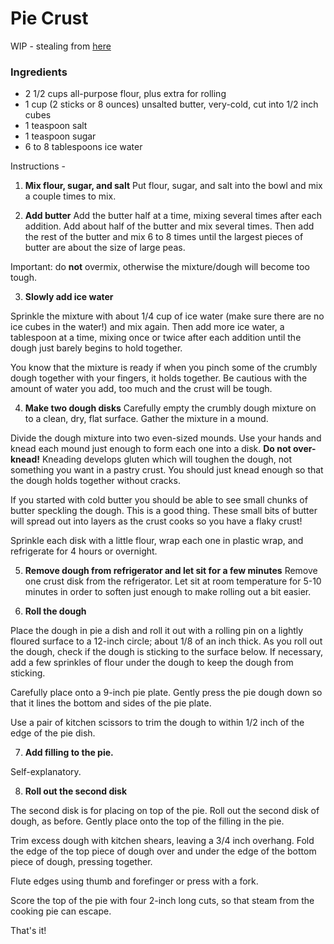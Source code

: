 # Pie Crust

WIP - stealing from [here](https://www.simplyrecipes.com/recipes/perfect_pie_crust/)

### Ingredients

* 2 1/2 cups all-purpose flour, plus extra for rolling
* 1 cup (2 sticks or 8 ounces) unsalted butter, very-cold, cut into 1/2 inch cubes
* 1 teaspoon salt
* 1 teaspoon sugar
* 6 to 8 tablespoons ice water

Instructions -

1. **Mix flour, sugar, and salt**
Put flour, sugar, and salt into the bowl and mix a couple times to mix.

2. **Add butter** 
Add the butter half at a time, mixing several times after each addition. Add about half of the butter and mix several times. Then add the rest of the butter and mix 6 to 8 times until the largest pieces of butter are about the size of large peas.

Important: do **not** overmix, otherwise the mixture/dough will become too tough.

3. **Slowly add ice water** 

Sprinkle the mixture with about 1/4 cup of ice water (make sure there are no ice cubes in the water!) and mix again. 
Then add more ice water, a tablespoon at a time, mixing once or twice after each addition until the dough just barely begins to hold together.

You know that the mixture is ready if when you pinch some of the crumbly dough together with your fingers, it holds together. Be cautious with the amount of water you add, too much and the crust will be tough.

4. **Make two dough disks** 
Carefully empty the crumbly dough mixture on to a clean, dry, flat surface. Gather the mixture in a mound.

Divide the dough mixture into two even-sized mounds. Use your hands and knead each mound just enough to form each one into a disk. **Do not over-knead!** Kneading develops gluten which will toughen the dough, not something you want in a pastry crust. You should just knead enough so that the dough holds together without cracks.

If you started with cold butter you should be able to see small chunks of butter speckling the dough. This is a good thing. These small bits of butter will spread out into layers as the crust cooks so you have a flaky crust!

Sprinkle each disk with a little flour, wrap each one in plastic wrap, and refrigerate for 4 hours or overnight.

5. **Remove dough from refrigerator and let sit for a few minutes** 
Remove one crust disk from the refrigerator. Let sit at room temperature for 5-10 minutes in order to soften just enough to make rolling out a bit easier.

6. **Roll the dough**

Place the dough in pie a dish and roll it out with a rolling pin on a lightly floured surface to a 12-inch circle; about 1/8 of an inch thick. As you roll out the dough, check if the dough is sticking to the surface below. If necessary, add a few sprinkles of flour under the dough to keep the dough from sticking.

Carefully place onto a 9-inch pie plate. Gently press the pie dough down so that it lines the bottom and sides of the pie plate.

Use a pair of kitchen scissors to trim the dough to within 1/2 inch of the edge of the pie dish.

7. **Add filling to the pie.**

Self-explanatory.

8. **Roll out the second disk** 

The second disk is for placing on top of the pie. Roll out the second disk of dough, as before. Gently place onto the top of the filling in the pie.

Trim excess dough with kitchen shears, leaving a 3/4 inch overhang. Fold the edge of the top piece of dough over and under the edge of the bottom piece of dough, pressing together.

Flute edges using thumb and forefinger or press with a fork.

Score the top of the pie with four 2-inch long cuts, so that steam from the cooking pie can escape.

That's it!

